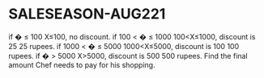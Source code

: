 # SALESEASON-AUG221
if  � ≤ 100 X≤100, no discount. if  100 &lt; � ≤ 1000 100&lt;X≤1000, discount is  25 25 rupees. if  1000 &lt; � ≤ 5000 1000&lt;X≤5000, discount is  100 100 rupees. if  � > 5000 X>5000, discount is  500 500 rupees. Find the final amount Chef needs to pay for his shopping.
